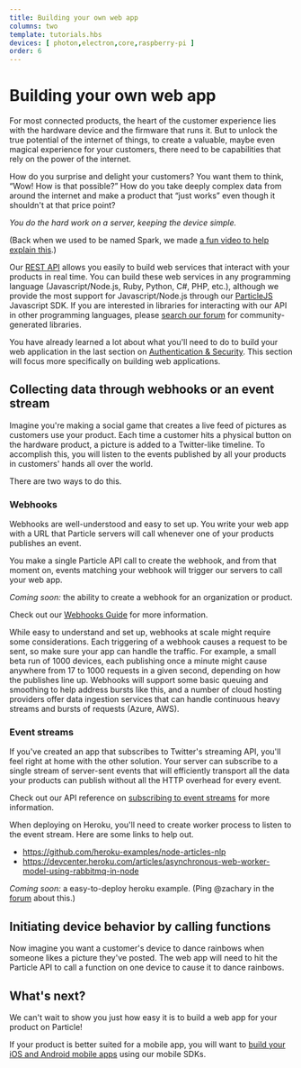 ```yaml
---
title: Building your own web app
columns: two
template: tutorials.hbs
devices: [ photon,electron,core,raspberry-pi ]
order: 6
---
```


# Building your own web app

For most connected products, the heart of the customer experience lies with the
hardware device and the firmware that runs it. But to unlock the true potential
of the internet of things, to create a valuable, maybe even magical experience
for your customers, there need to be capabilities that rely on the power of the
internet.

How do you surprise and delight your customers?
You want them to think, “Wow! How is that possible?”
How do you take deeply complex data from around the internet and make a product
that “just works” even though it shouldn't at that price point?

_You do the hard work on a server, keeping the device simple._

(Back when we used to be named Spark, we made
[a fun video to help explain this](https://vimeo.com/100195659).)

Our [REST API](/reference/api/) allows you easily to
build web services that interact with your products in real time. You can
build these web services in any programming language (Javascript/Node.js,
Ruby, Python, C#, PHP, etc.), although we provide the most support for
Javascript/Node.js through our [ParticleJS](/reference/javascript/) Javascript
SDK. If you are interested in libraries for interacting with our API in other
programming languages, please [search our forum](https://community.particle.io)
for community-generated libraries.

You have already learned a lot about what you'll need to do to build your web
application in the last section on [Authentication &
Security](/guide/how-to-build-a-product/authentication/). This section will
focus more specifically on building web applications.

## Collecting data through webhooks or an event stream

Imagine you're making a social game that creates a live feed of pictures as
customers use your product. Each time a customer hits a physical button on the
hardware product, a picture is added to a Twitter-like timeline.
To accomplish this, you will listen to the events published by all your products
in customers' hands all over the world.

There are two ways to do this.

### Webhooks

Webhooks are well-understood and easy to set up. You write your web app with a
URL that Particle servers will call whenever one of your products publishes an
event.

You make a single Particle API call to create the webhook, and from that moment
on, events matching your webhook will trigger our servers to call your web app.

*Coming soon:* the ability to create a webhook for an organization or product.

Check out our [Webhooks Guide](/guide/tools-and-features/webhooks/) for more
information.

While easy to understand and set up, webhooks at scale might require some considerations.
Each triggering of a webhook causes a request to be sent, so make sure your
app can handle the traffic.  For example, a small beta run of 1000 devices,
each publishing once a minute might cause anywhere from 17 to 1000 requests
in a given second, depending on how the publishes line up.  Webhooks will
support some basic queuing and smoothing to help address bursts like this, and a number
of cloud hosting providers offer data ingestion services that can handle continuous
heavy streams and bursts of requests (Azure, AWS).


### Event streams

If you've created an app that subscribes to Twitter's streaming API, you'll feel
right at home with the other solution. Your server can subscribe to a single
stream of server-sent events that will efficiently transport all the data your
products can publish without all the HTTP overhead for every event.

Check out our API reference on
[subscribing to event streams](/reference/api/#get-a-stream-of-events)
for more information.

When deploying on Heroku, you'll need to create worker process to listen to the
event stream. Here are some links to help out.

- https://github.com/heroku-examples/node-articles-nlp
- https://devcenter.heroku.com/articles/asynchronous-web-worker-model-using-rabbitmq-in-node

*Coming soon:* a easy-to-deploy heroku example.
(Ping @zachary in the [forum](https://community.particle.io/) about this.)


## Initiating device behavior by calling functions

Now imagine you want a customer's device to dance rainbows when someone likes a
picture they've posted. The web app will need to hit the Particle API to call a
function on one device to cause it to dance rainbows.

## What's next?

We can't wait to show
you just how easy it is to build a web app for your product on Particle!

If your product is better suited for a mobile app, you will want to
[build your iOS and Android mobile apps](/guide/how-to-build-a-product/mobile-app/)
using our mobile SDKs.
